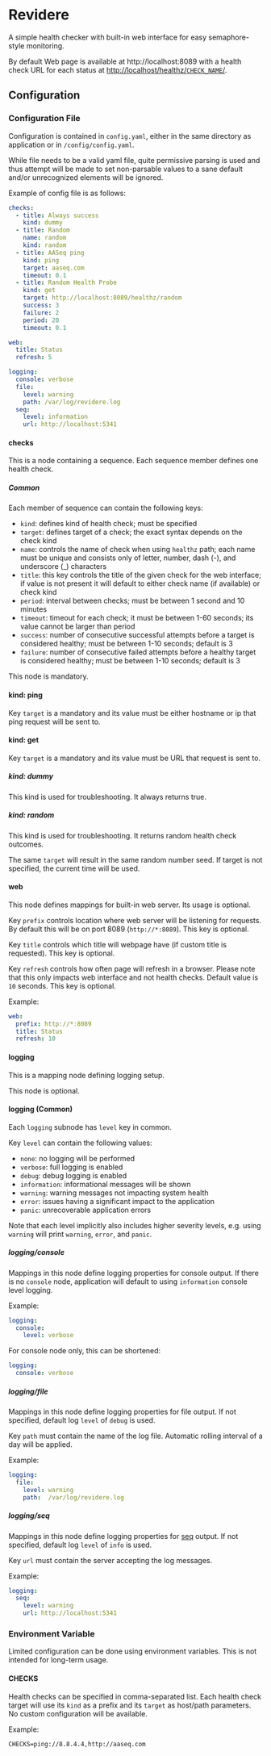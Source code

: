 # Revidere

A simple health checker with built-in web interface for easy semaphore-style
monitoring.

By default Web page is available at http://localhost:8089 with a health check
URL  for each status at [http://localhost/healthz/`CHECK_NAME`/](http://localhost/healthz/).


## Configuration

### Configuration File

Configuration is contained in `config.yaml`, either in the same directory as
application or in `/config/config.yaml`.

While file needs to be a valid yaml file, quite permissive parsing is used and
thus attempt will be made to set non-parsable values to a sane default and/or
unrecognized elements will be ignored.

Example of config file is as follows:
```yaml
checks:
  - title: Always success
    kind: dummy
  - title: Random
    name: random
    kind: random
  - title: AASeq ping
    kind: ping
    target: aaseq.com
    timeout: 0.1
  - title: Random Health Probe
    kind: get
    target: http://localhost:8089/healthz/random
    success: 3
    failure: 2
    period: 20
    timeout: 0.1

web:
  title: Status
  refresh: 5

logging:
  console: verbose
  file:
    level: warning
    path: /var/log/revidere.log
  seq:
    level: information
    url: http://localhost:5341
```


#### checks

This is a node containing a sequence. Each sequence member defines one health
check.


##### Common

Each member of sequence can contain the following keys:
* `kind`: defines kind of health check; must be specified
* `target`: defines target of a check; the exact syntax depends on the check
            kind
* `name`: controls the name of check when using `healthz` path; each name must
          be unique and consists only of letter, number, dash (-), and
          underscore (_) characters
* `title`: this key controls the title of the given check for the web interface;
           if value is not present it will default to either check name (if
           available) or check kind
* `period`: interval between checks; must be between 1 second and 10 minutes
* `timeout`: timeout for each check; it must be between 1-60 seconds; its value
             cannot be larger than period
* `success`: number of consecutive successful attempts before a target is
             considered healthy; must be between 1-10 seconds; default is 3
* `failure`: number of consecutive failed attempts before a healthy target is
             considered healthy; must be between 1-10 seconds; default is 3

This node is mandatory.


#### kind: ping

Key `target` is a mandatory and its value must be either hostname or ip that
ping request will be sent to.


#### kind: get

Key `target` is a mandatory and its value must be URL that request is sent to.


##### kind: dummy

This kind is used for troubleshooting. It always returns true.


##### kind: random

This kind is used for troubleshooting. It returns random health check outcomes.

The same `target` will result in the same random number seed. If target is not
specified, the current time will be used.



#### web

This node defines mappings for built-in web server. Its usage is optional.

Key `prefix` controls location where web server will be listening for requests.
By default this will be on port 8089 (`http://*:8089`). This key is optional.

Key `title` controls which title will webpage have (if custom title is
requested). This key is optional.

Key `refresh` controls how often page will refresh in a browser. Please note
that this only impacts web interface and not health checks. Default value is
`10` seconds. This key is optional.

Example:
```yaml
web:
  prefix: http://*:8089
  title: Status
  refresh: 10
```


#### logging

This is a mapping node defining logging setup.

This node is optional.


#### logging (Common)

Each `logging` subnode has `level` key in common.

Key `level` can contain the following values:
* `none`: no logging will be performed
* `verbose`: full logging is enabled
* `debug`: debug logging is enabled
* `information`: informational messages will be shown
* `warning`: warning messages not impacting system health
* `error`: issues having a significant impact to the application
* `panic`: unrecoverable application errors

Note that each level implicitly also includes higher severity levels, e.g. using
`warning` will print `warning`, `error`, and `panic`.


##### logging/console

Mappings in this node define logging properties for console output. If there is
no `console` node, application will default to using `information` console level
logging.

Example:
```yaml
logging:
  console:
    level: verbose
```

For console node only, this can be shortened:
```yaml
logging:
  console: verbose
```


##### logging/file

Mappings in this node define logging properties for file output. If not
specified, default log `level` of `debug` is used.

Key `path` must contain the name of the log file. Automatic rolling interval of
a day will be applied.

Example:
```yaml
logging:
  file:
    level: warning
    path:  /var/log/revidere.log
```


##### logging/seq

Mappings in this node define logging properties for [seq](https://datalust.co/seq)
output. If not specified, default log `level` of `info` is used.

Key `url` must contain the server accepting the log messages.

Example:
```yaml
logging:
  seq:
    level: warning
    url: http://localhost:5341
```


### Environment Variable

Limited configuration can be done using environment variables. This is not
intended for long-term usage.

#### CHECKS

Health checks can be specified in comma-separated list. Each health check target
will use its `kind` as a prefix and its `target` as host/path parameters. No
custom configuration will be available.

Example:
```env
CHECKS=ping://8.8.4.4,http://aaseq.com
```
